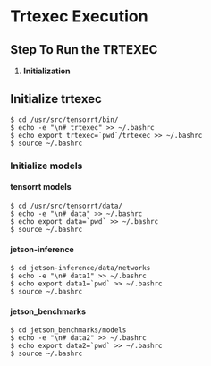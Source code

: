 # Trtexec Execution



## Step To Run the TRTEXEC
1. **Initialization**

## Initialize trtexec
```
$ cd /usr/src/tensorrt/bin/
$ echo -e "\n# trtexec" >> ~/.bashrc
$ echo export trtexec=`pwd`/trtexec >> ~/.bashrc
$ source ~/.bashrc
```

### Initialize models

#### tensorrt models
```
$ cd /usr/src/tensorrt/data/
$ echo -e "\n# data" >> ~/.bashrc
$ echo export data=`pwd` >> ~/.bashrc
$ source ~/.bashrc
```

#### jetson-inference
```
$ cd jetson-inference/data/networks
$ echo -e "\n# data1" >> ~/.bashrc
$ echo export data1=`pwd` >> ~/.bashrc
$ source ~/.bashrc
```

#### jetson_benchmarks
```
$ cd jetson_benchmarks/models
$ echo -e "\n# data2" >> ~/.bashrc
$ echo export data2=`pwd` >> ~/.bashrc
$ source ~/.bashrc
```


